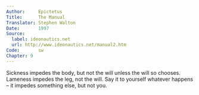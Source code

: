 ```yaml
---
Author:     Epictetus  
Title:      The Manual  
Translator: Stephen Walton  
Date:       1997  
Source:
  label: ideonautics.net
  url: http://www.ideonautics.net/manual2.htm
Code:       sw  
Chapter: 9
---
```


Sickness impedes the body, but not the will unless the will so chooses.
Lameness impedes the leg, not the will. Say it to yourself whatever happens –
it impedes something else, but not you.



